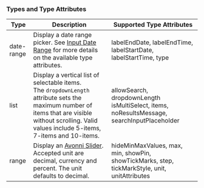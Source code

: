 ### Types and Type Attributes

| **Type**   | **Description**                                                                                                                                                                                          | **Supported Type Attributes**                                                                 |
| ---------- | -------------------------------------------------------------------------------------------------------------------------------------------------------------------------------------------------------- | --------------------------------------------------------------------------------------------- |
| date-range | Display a date range picker. See <a href="/components/input-date-range">Input Date Range</a> for more details on the available type attributes.                                                          | labelEndDate, labelEndTime, labelStartDate, labelStartTime, type                              |
| list       | Display a vertical list of selectable items.</br>The `dropdownLength` attribute sets the maximum number of items that are visible without scrolling. Valid values include 5-items, 7-items and 10-items. | allowSearch, dropdownLength isMultiSelect, items, noResultsMessage, searchInputPlaceholder    |
| range      | Display an <a href="/components/slider">Avonni Slider</a>. </br>Accepted unit are decimal, currency and percent. The unit defaults to decimal.                                                           | hideMinMaxValues, max, min, showPin, showTickMarks, step, tickMarkStyle, unit, unitAttributes |
